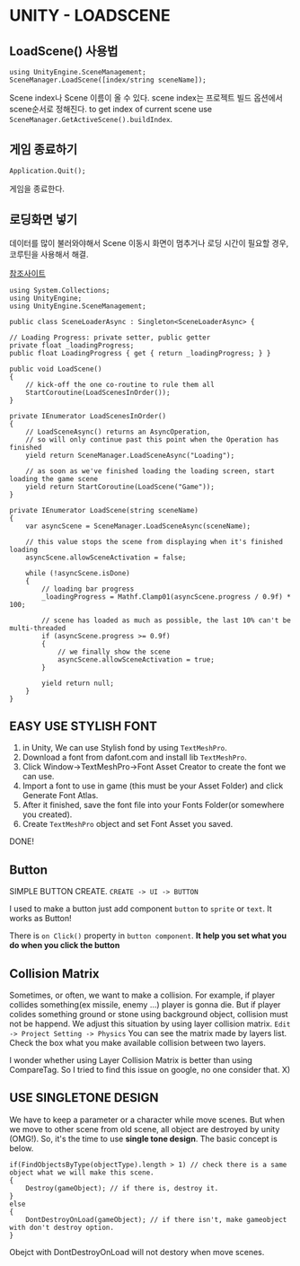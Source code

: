 # UNITY - LOADSCENE

## LoadScene() 사용법

    using UnityEngine.SceneManagement; 
    SceneManager.LoadScene([index/string sceneName]);

Scene index나 Scene 이름이 올 수 있다. scene index는 프로젝트 빌드 옵션에서 scene순서로 정해진다.
to get index of current scene use `SceneManager.GetActiveScene().buildIndex`.


## 게임 종료하기

    Application.Quit();
    
게임을 종료한다. 

## 로딩화면 넣기

데이터를 많이 불러와야해서 Scene 이동시 화면이 멈추거나 로딩 시간이 필요할 경우, 코루틴을 사용해서 해결.

[참조사이트](http://myriadgamesstudio.com/how-to-use-the-unity-scenemanager/)

    using System.Collections;
    using UnityEngine;
    using UnityEngine.SceneManagement;

    public class SceneLoaderAsync : Singleton<SceneLoaderAsync> {

    // Loading Progress: private setter, public getter
    private float _loadingProgress;
    public float LoadingProgress { get { return _loadingProgress; } }

    public void LoadScene()
    {
        // kick-off the one co-routine to rule them all
        StartCoroutine(LoadScenesInOrder());
    }

    private IEnumerator LoadScenesInOrder()
    {
        // LoadSceneAsync() returns an AsyncOperation, 
        // so will only continue past this point when the Operation has finished
        yield return SceneManager.LoadSceneAsync("Loading");

        // as soon as we've finished loading the loading screen, start loading the game scene
        yield return StartCoroutine(LoadScene("Game"));
    }

    private IEnumerator LoadScene(string sceneName)
    {
        var asyncScene = SceneManager.LoadSceneAsync(sceneName);

        // this value stops the scene from displaying when it's finished loading
        asyncScene.allowSceneActivation = false;

        while (!asyncScene.isDone)
        {
            // loading bar progress
            _loadingProgress = Mathf.Clamp01(asyncScene.progress / 0.9f) * 100;

            // scene has loaded as much as possible, the last 10% can't be multi-threaded
            if (asyncScene.progress >= 0.9f)
            {
                // we finally show the scene
                asyncScene.allowSceneActivation = true;
            }

            yield return null;
        }
    }

## EASY USE STYLISH FONT 

1. in Unity, We can use Stylish fond by using `TextMeshPro`.
2. Download a font from dafont.com and install lib `TextMeshPro`.
3. Click Window->TextMeshPro->Font Asset Creator to create the font we can use.
4. Import a font to use in game (this must be your Asset Folder) and click Generate Font Atlas.
5. After it finished, save the font file into your Fonts Folder(or somewhere you created).
6. Create `TextMeshPro` object and set Font Asset you saved.

DONE!

## Button

SIMPLE BUTTON CREATE. `CREATE -> UI -> BUTTON`

I used to make a button just add component `button` to `sprite` or `text`. It works as Button!

There is `on Click()` property in `button component`. __It help you set what you do when you click the button__

## Collision Matrix

Sometimes, or often, we want to make a collision. For example, if player collides something(ex missile, enemy ...) player is gonna die.
But if player colides something ground or stone using background object, collision must not be happend. We adjust this situation by using layer collision matrix.
`Edit -> Project Setting -> Physics` You can see the matrix made by layers list. Check the box what you make available collision between two layers.

I wonder whether using Layer Collision Matrix is better than using CompareTag. So I tried to find this issue on google, no one consider that.
X)

## USE SINGLETONE DESIGN

We have to keep a parameter or a character while move scenes. But when we move to other scene from old scene, all object are destroyed by unity (OMG!).
So, it's the time to use __single tone design__. The basic concept is below.

    if(FindObjectsByType(objectType).length > 1) // check there is a same object what we will make this scene.
    {
        Destroy(gameObject); // if there is, destroy it.
    }
    else
    {
        DontDestroyOnLoad(gameObject); // if there isn't, make gameobject with don't destroy option. 
    }
    
Obejct with DontDestroyOnLoad will not destory when move scenes.
